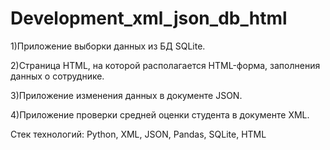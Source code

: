 # Development_xml_json_db_html

1)Приложение выборки данных из БД SQLite.

2)Страница HTML, на которой располагается HTML-форма, заполнения данных о сотруднике.

3)Приложение изменения данных в документе JSON.

4)Приложение проверки средней оценки студента в документе XML.

Стек технологий: Python, XML, JSON, Pandas, SQLite, HTML
